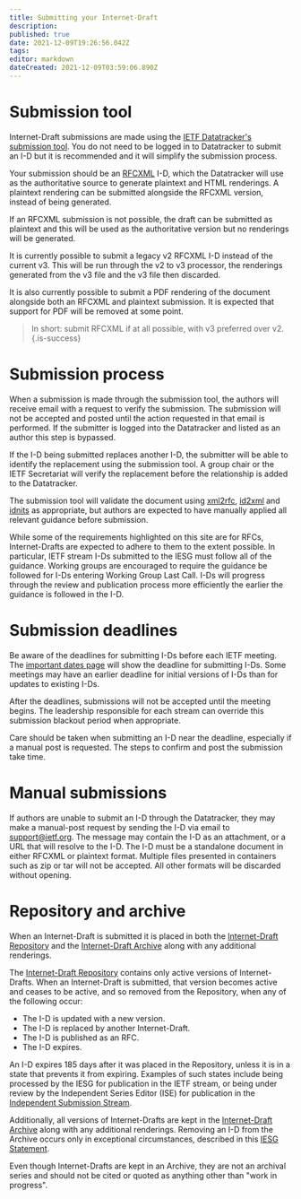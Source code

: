 ```yaml
---
title: Submitting your Internet-Draft
description: 
published: true
date: 2021-12-09T19:26:56.042Z
tags: 
editor: markdown
dateCreated: 2021-12-09T03:59:06.890Z
---
```


# Submission tool
Internet-Draft submissions are made using the [IETF Datatracker's submission tool](https://datatracker.ietf.org/submit). You do not need to be logged in to Datatracker to submit an I-D but it is recommended and it will simplify the submission process.

Your submission should be an [RFCXML](https://authors.ietf.org/en/rfcxml-overview) I-D, which the Datatracker will use as the authoritative source to generate plaintext and HTML renderings. A plaintext rendering can be submitted alongside the RFCXML version, instead of being generated.

If an RFCXML submission is not possible, the draft can be submitted as plaintext and this will be used as the authoritative version but no renderings will be generated. 

It is currently possible to submit a legacy v2 RFCXML I-D instead of the current v3.  This will be run through the v2 to v3 processor, the renderings generated from the v3 file and the v3 file then discarded.

It is also currently possible to submit a PDF rendering of the document alongside both an RFCXML and plaintext submission. It is expected that support for PDF will be removed at some point.

> In short: submit RFCXML if at all possible, with v3 preferred over v2.
{.is-success}

# Submission process
When a submission is made through the submission tool, the authors will receive email with a request to verify the submission. The submission will not be accepted and posted until the action requested in that email is performed. If the submitter is logged into the Datatracker and listed as an author this step is bypassed.

If the I-D being submitted replaces another I-D, the submitter will be able to identify the replacement using the submission tool. A group chair or the IETF Secretariat will verify the replacement before the relationship is added to the Datatracker.

The submission tool will validate the document using [xml2rfc](https://github.com/ietf-tools/xml2rfc), [id2xml](https://github.com/ietf-tools/id2xml) and [idnits](https://github.com/ietf-tools/idnits-mirror) as appropriate, but authors are expected to have manually applied all relevant guidance before submission.

While some of the requirements highlighted on this site are for RFCs, Internet-Drafts are expected to adhere to them to the extent possible. In particular, IETF stream I-Ds submitted to the IESG must follow all of the guidance.  Working groups are encouraged to require the guidance be followed for I-Ds entering Working Group Last Call. I-Ds will progress through the review and publication process more efficiently the earlier the guidance is followed in the I-D.

# Submission deadlines
Be aware of the deadlines for submitting I-Ds before each IETF meeting. The [important dates page](https://datatracker.ietf.org/meeting/important-dates) will show the deadline for submitting I-Ds. Some meetings may have an earlier deadline for initial versions of I-Ds than for updates to existing I-Ds.

After the deadlines, submissions will not be accepted until the meeting begins. The leadership responsible for each stream can override this submission blackout period when appropriate.

Care should be taken when submitting an I-D near the deadline, especially if a manual post is requested. The steps to confirm and post the submission take time.

# Manual submissions
If authors are unable to submit an I-D through the Datatracker, they may make a manual-post request by sending the I-D via email to support@ietf.org. The message may contain the I-D as an attachment, or a URL that will resolve to the I-D. The I-D must be a standalone document in either RFCXML or plaintext format. Multiple files presented in containers such as zip or tar will not be accepted. All other formats will be discarded without opening.

# Repository and archive
When an Internet-Draft is submitted it is placed in both the [Internet-Draft Repository](https://www.ietf.org/id)  and the [Internet-Draft Archive](https://www.ietf.org/archive/id) along with any additional renderings.

The [Internet-Draft Repository](https://www.ietf.org/id) contains only active versions of Internet-Drafts.  When an Internet-Draft is submitted, that version becomes active and ceases to be active, and so removed from the Repository, when any of the following occur:

* The I-D is updated with a new version.
* The I-D is replaced by another Internet-Draft.
* The I-D is published as an RFC.
* The I-D expires.

An I-D expires 185 days after it was placed in the Repository, unless it is in a state that prevents it from expiring. Examples of such states include being processed by the IESG for publication in the IETF stream, or being under review by the Independent Series Editor (ISE) for publication in the [Independent Submission Stream](https://www.rfc-editor.org/about/independent/).

Additionally, all versions of Internet-Drafts are kept in the [Internet-Draft Archive](https://www.ietf.org/archive/id) along with any additional renderings.  Removing an I-D from the Archive occurs only in exceptional circumstances, described in this [IESG Statement](https://www.ietf.org/about/groups/iesg/statements/internet-draft-removal/).

Even though Internet-Drafts are kept in an Archive, they are not an archival series and should not be cited or quoted as anything other than "work in progress".
